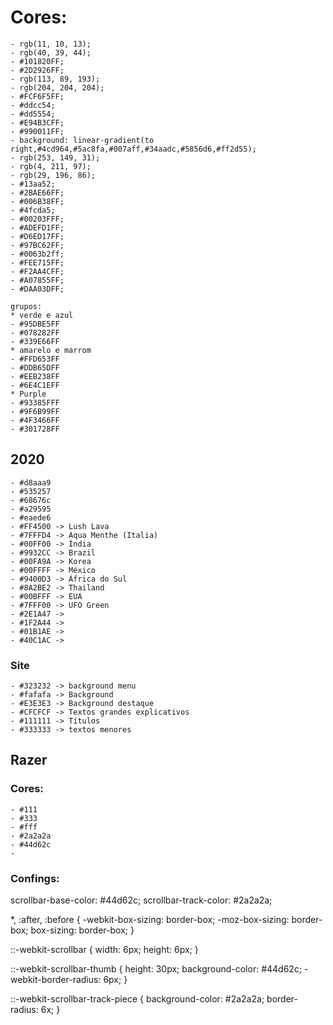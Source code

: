 # Cores:

    - rgb(11, 10, 13);
    - rgb(40, 39, 44);
    - #101820FF;
    - #2D2926FF;
    - rgb(113, 89, 193);
    - rgb(204, 204, 204);
    - #FCF6F5FF;
    - #ddcc54;
    - #dd5554;
    - #E94B3CFF;
    - #990011FF;
    - background: linear-gradient(to right,#4cd964,#5ac8fa,#007aff,#34aadc,#5856d6,#ff2d55);
    - rgb(253, 149, 31);
    - rgb(4, 211, 97);
    - rgb(29, 196, 86);
    - #13aa52;
    - #2BAE66FF;
    - #006B38FF;
    - #4fcda5;
    - #00203FFF;
    - #ADEFD1FF;
    - #D6ED17FF;
    - #97BC62FF;
    - #0063b2ff;
    - #FEE715FF;
    - #F2AA4CFF;
    - #A07855FF;
    - #DAA03DFF;

    grupos:
    * verde e azul
    - #95DBE5FF
    - #078282FF
    - #339E66FF
    * amarelo e marrom
    - #FFD653FF
    - #DDB65DFF
    - #EEB238FF
    - #6E4C1EFF
    * Purple
    - #93385FFF
    - #9F6B99FF
    - #4F3466FF
    - #301728FF

## 2020

    - #d8aaa9
    - #535257
    - #68676c
    - #a29595
    - #eaede6
    - #FF4500 -> Lush Lava
    - #7FFFD4 -> Aqua Menthe (Italia)
    - #00FF00 -> Índia
    - #9932CC -> Brazil
    - #00FA9A -> Korea
    - #00FFFF -> México
    - #9400D3 -> África do Sul
    - #8A2BE2 -> Thailand
    - #00BFFF -> EUA
    - #7FFF00 -> UFO Green
    - #2E1A47 -> 
    - #1F2A44 ->
    - #01B1AE ->
    - #40C1AC -> 

### Site

    - #323232 -> background menu
    - #fafafa -> Background
    - #E3E3E3 -> Background destaque
    - #CFCFCF -> Textos grandes explicativos
    - #111111 -> Títulos
    - #333333 -> textos menores



## Razer

### Cores:
    - #111
    - #333
    - #fff
    - #2a2a2a
    - #44d62c
    - 
### Confings:

scrollbar-base-color: #44d62c;
scrollbar-track-color: #2a2a2a;

*, :after, :before {
    -webkit-box-sizing: border-box;
    -moz-box-sizing: border-box;
    box-sizing: border-box;
}

::-webkit-scrollbar {
    width: 6px;
    height: 6px;
}

::-webkit-scrollbar-thumb {
    height: 30px;
    background-color: #44d62c;
    -webkit-border-radius: 6px;
}

::-webkit-scrollbar-track-piece {
    background-color: #2a2a2a;
    border-radius: 6x;
}